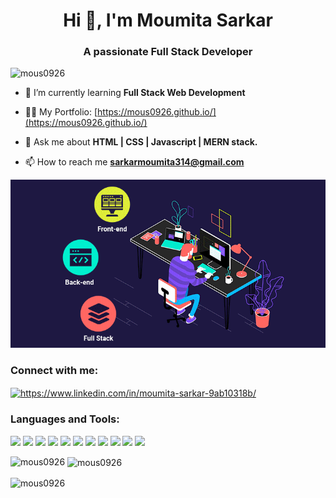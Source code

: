 <h1 align="center">Hi 👋, I'm Moumita Sarkar</h1>
<h3 align="center">A passionate Full Stack Developer</h3>

<p align="left"> <img src="https://komarev.com/ghpvc/?username=mous0926&label=Profile%20views&color=0e75b6&style=flat" alt="mous0926" /> </p>

- 🌱 I’m currently learning **Full Stack Web Development**

- 👨‍💻 My Portfolio: [https://mous0926.github.io/](https://mous0926.github.io/)

- 💬 Ask me about **HTML | CSS | Javascript | MERN stack.**

- 📫 How to reach me **sarkarmoumita314@gmail.com**

<img src="https://github.com/MouS0926/MouS0926.github.io/blob/master/src/image/full-stack-development.gif" />
<h3 align="left">Connect with me:</h3>
<p align="left">
<a href="https://linkedin.com/in/https://www.linkedin.com/in/moumita-sarkar-9ab10318b/" target="blank"><img align="center" src="https://raw.githubusercontent.com/rahuldkjain/github-profile-readme-generator/master/src/images/icons/Social/linked-in-alt.svg" alt="https://www.linkedin.com/in/moumita-sarkar-9ab10318b/" height="30" width="40" /></a>
</p>

<h3 align="left">Languages and Tools:</h3>

<div>
  <img src="https://img.shields.io/badge/React-text?style=for-the-badge&logo=React&color=003366" />
   <img src="https://img.shields.io/badge/redux-text?style=for-the-badge&logo=redux&color=204456" />
   <img src="https://img.shields.io/badge/typescript-text?style=for-the-badge&logo=typescript&color=204456" />
   <img src="https://img.shields.io/badge/chakraui-text?style=for-the-badge&logo=chakraui&color=3B0B24" />
 <img src="https://img.shields.io/badge/HTML5-text?style=for-the-badge&logo=HTML5&color=2b3b35" />
  <img src="https://img.shields.io/badge/javascript-text?style=for-the-badge&logo=javascript&color=204456" />
  <img src="https://img.shields.io/badge/node-text?style=for-the-badge&logo=node.js&color=D7DF01" />
   <img src="https://img.shields.io/badge/Express-text?style=for-the-badge&logo=express&color=204456" />
<img src="https://img.shields.io/badge/MongoDB-text?style=for-the-badge&logo=mongodb&color=71CDFF"/>
<img src="https://img.shields.io/badge/GIT-text?style=for-the-badge&logo=git&color=003366" />
<img src="https://img.shields.io/badge/bootstrap-text?style=for-the-badge&logo=bootstrap&color=FFF68F"/>

</div>

<p><img align="left" src="https://github-readme-stats.vercel.app/api/top-langs?username=mous0926&show_icons=true&locale=en&layout=compact" alt="mous0926" /></p>

<p>&nbsp;<img align="center" src="https://github-readme-stats.vercel.app/api?username=mous0926&show_icons=true&locale=en" alt="mous0926" /></p>

<p><img align="center" src="https://github-readme-streak-stats.herokuapp.com/?user=mous0926&" alt="mous0926" /></p>
